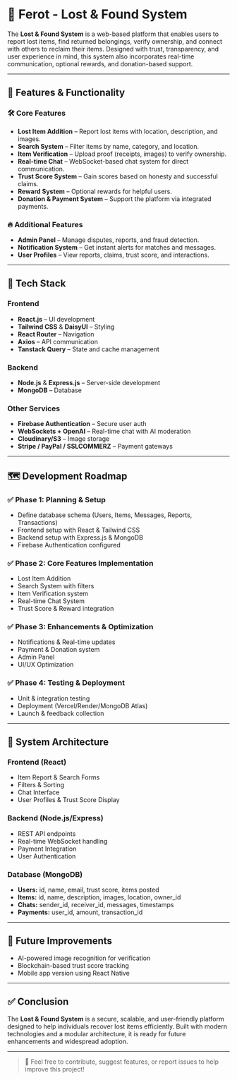 # 🧳 Ferot - Lost & Found System

The **Lost & Found System** is a web-based platform that enables users to report lost items, find returned belongings, verify ownership, and connect with others to reclaim their items. Designed with trust, transparency, and user experience in mind, this system also incorporates real-time communication, optional rewards, and donation-based support.

---

## 📌 Features & Functionality

### 🛠️ Core Features
- **Lost Item Addition** – Report lost items with location, description, and images.
- **Search System** – Filter items by name, category, and location.
- **Item Verification** – Upload proof (receipts, images) to verify ownership.
- **Real-time Chat** – WebSocket-based chat system for direct communication.
- **Trust Score System** – Gain scores based on honesty and successful claims.
- **Reward System** – Optional rewards for helpful users.
- **Donation & Payment System** – Support the platform via integrated payments.

### 🔥 Additional Features
- **Admin Panel** – Manage disputes, reports, and fraud detection.
- **Notification System** – Get instant alerts for matches and messages.
- **User Profiles** – View reports, claims, trust score, and interactions.

---

## 🧱 Tech Stack

### Frontend
- **React.js** – UI development
- **Tailwind CSS** & **DaisyUI** – Styling
- **React Router** – Navigation
- **Axios** – API communication
- **Tanstack Query** – State and cache management

### Backend
- **Node.js** & **Express.js** – Server-side development
- **MongoDB** – Database

### Other Services
- **Firebase Authentication** – Secure user auth
- **WebSockets + OpenAI** – Real-time chat with AI moderation
- **Cloudinary/S3** – Image storage
- **Stripe / PayPal / SSLCOMMERZ** – Payment gateways

---

## 🗺️ Development Roadmap

### ✅ Phase 1: Planning & Setup
- Define database schema (Users, Items, Messages, Reports, Transactions)
- Frontend setup with React & Tailwind CSS
- Backend setup with Express.js & MongoDB
- Firebase Authentication configured

### ✅ Phase 2: Core Features Implementation
- Lost Item Addition
- Search System with filters
- Item Verification system
- Real-time Chat System
- Trust Score & Reward integration

### ✅ Phase 3: Enhancements & Optimization
- Notifications & Real-time updates
- Payment & Donation system
- Admin Panel
- UI/UX Optimization

### ✅ Phase 4: Testing & Deployment
- Unit & integration testing
- Deployment (Vercel/Render/MongoDB Atlas)
- Launch & feedback collection

---

## 🧩 System Architecture

### Frontend (React)
- Item Report & Search Forms
- Filters & Sorting
- Chat Interface
- User Profiles & Trust Score Display

### Backend (Node.js/Express)
- REST API endpoints
- Real-time WebSocket handling
- Payment Integration
- User Authentication

### Database (MongoDB)
- **Users:** id, name, email, trust score, items posted
- **Items:** id, name, description, images, location, owner_id
- **Chats:** sender_id, receiver_id, messages, timestamps
- **Payments:** user_id, amount, transaction_id

---

## 🚀 Future Improvements
- AI-powered image recognition for verification
- Blockchain-based trust score tracking
- Mobile app version using React Native

---

## ✅ Conclusion

The **Lost & Found System** is a secure, scalable, and user-friendly platform designed to help individuals recover lost items efficiently. Built with modern technologies and a modular architecture, it is ready for future enhancements and widespread adoption.

---

> 💬 Feel free to contribute, suggest features, or report issues to help improve this project!

